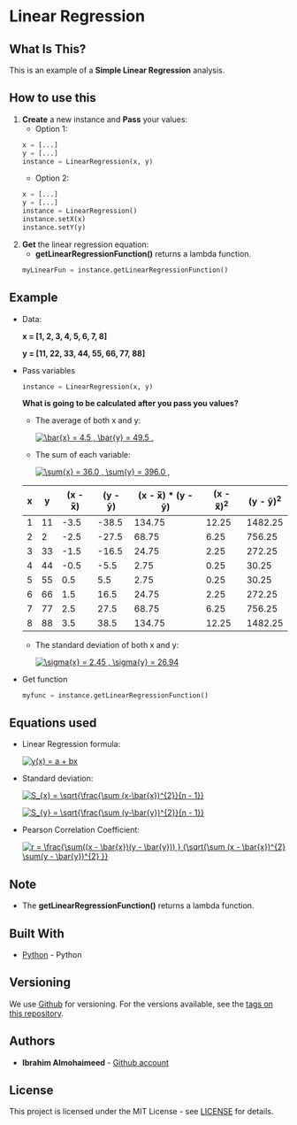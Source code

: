 # Linear Regression

## What Is This?
This is an example of a **Simple Linear Regression** analysis. 

## How to use this
  1. **Create** a new instance and **Pass** your values:
      * Option 1:
      ```python
      x = [...]
      y = [...]
      instance = LinearRegression(x, y)
      ```
      * Option 2:
      ```python
      x = [...]
      y = [...]
      instance = LinearRegression()
      instance.setX(x)
      instance.setY(y)
      ```
  2. **Get** the linear regression equation:
      * **getLinearRegressionFunction()** returns a lambda function. 
      ```python
      myLinearFun = instance.getLinearRegressionFunction()
      ```
      
## Example
  - Data: 
    
    **x = [1, 2, 3, 4, 5, 6, 7, 8]** 
    
    **y = [11, 22, 33, 44, 55, 66, 77, 88]**
  - Pass variables
      ```python
      instance = LinearRegression(x, y)
      ```
      
      **What is going to be calculated after you pass you values?**
       * The average of both x and y:
       
           <a href="" target="_blank"><img src="https://latex.codecogs.com/png.latex?\bar{x}&space;=&space;4.5&space;,&space;\bar{y}&space;=&space;49.5&space;," title="\bar{x} = 4.5 , \bar{y} = 49.5 ," /></a>
       
       * The sum of each variable:
       
           <a href="" target="_blank"><img src="https://latex.codecogs.com/png.latex?\sum{x}&space;=&space;36.0&space;,&space;\sum{y}&space;=&space;396.0&space;," title="\sum{x} = 36.0 , \sum{y} = 396.0 ," /></a>
      
      | x | y | (x - x̅)    | (y - ȳ) | (x - x̅) * (y - ȳ) | (x - x̅)<sup>2</sup> | (y - ȳ)<sup>2</sup> |
      | - | - | -----------| ------- | ----------------- | ------------------- | ------------------- |
      |1  |11 | -3.5       |-38.5    |  134.75           |     12.25           |       1482.25       |
      |2  |2  | -2.5       |-27.5    |  68.75            |     6.25            |       756.25        |
      |3  |33 | -1.5       |-16.5    |  24.75            |     2.25            |       272.25        |
      |4  |44 | -0.5       |-5.5     |  2.75             |     0.25            |       30.25         |
      |5  |55 | 0.5        |5.5      |  2.75             |     0.25            |       30.25         |
      |6  |66 | 1.5        | 16.5    |  24.75            |     2.25            |       272.25        |
      |7  |77 | 2.5        |27.5     |  68.75            |     6.25            |       756.25        |
      |8  |88 | 3.5        |38.5     |  134.75           |     12.25           |       1482.25       |
      
       * The standard deviation of both x and y:
           
           <a href="" target="_blank"><img src="https://latex.codecogs.com/png.latex?\sigma{x}&space;=&space;2.45&space;,&space;\sigma{y}&space;=&space;26.94" title="\sigma{x} = 2.45 , \sigma{y} = 26.94" /></a>
  
  - Get function
      ```python
      myfunc = instance.getLinearRegressionFunction()
      ```
## Equations used
  * Linear Regression formula:
      
      <a href="" target="_blank"><img src="https://latex.codecogs.com/png.latex?y(x)&space;=&space;a&space;&plus;&space;bx" title="y(x) = a + bx" /></a>
  * Standard deviation:
  
      <a href="" target="_blank"><img src="https://latex.codecogs.com/png.latex?S_{x}&space;=&space;\sqrt{\frac{\sum&space;(x-\bar{x})^{2}}{n&space;-&space;1}}" title="S_{x} = \sqrt{\frac{\sum (x-\bar{x})^{2}}{n - 1}}" /></a>
      
      <a href="" target="_blank"><img src="https://latex.codecogs.com/png.latex?S_{y}&space;=&space;\sqrt{\frac{\sum&space;(y-\bar{y})^{2}}{n&space;-&space;1}}" title="S_{y} = \sqrt{\frac{\sum (y-\bar{y})^{2}}{n - 1}}" /></a>
  
  * Pearson Correlation Coefficient:
  
    <a href="" target="_blank"><img src="https://latex.codecogs.com/png.latex?r&space;=&space;\frac{\sum((x&space;-&space;\bar{x})(y&space;-&space;\bar{y}))&space;}&space;{\sqrt{\sum&space;(x&space;-&space;\bar{x})^{2}&space;\sum(y&space;-&space;\bar{y})^{2}&space;}}" title="r = \frac{\sum((x - \bar{x})(y - \bar{y})) } {\sqrt{\sum (x - \bar{x})^{2} \sum(y - \bar{y})^{2} }}" /></a>
  
## Note
  * The **getLinearRegressionFunction()** returns a lambda function.
## Built With
* [Python](https://www.python.org/) - Python

## Versioning

We use [Github](https://github.com/) for versioning. For the versions available, see the [tags on this repository](https://github.com/IbrahimNM/BudgetOrganizer/tags).

## Authors

* **Ibrahim Almohaimeed** - [Github account](https://github.com/IbrahimNM)

## License

This project is licensed under the MIT License - see [LICENSE](LICENSE) for details.


